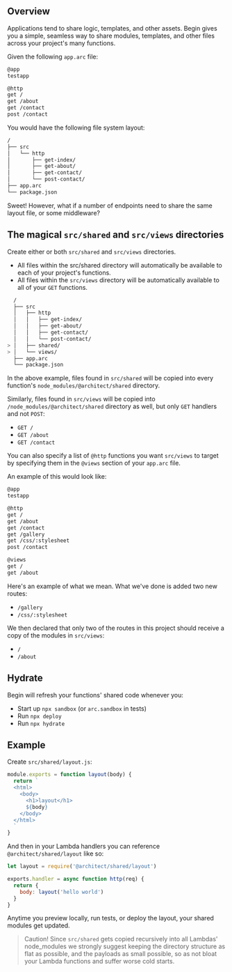 ## Overview

Applications tend to share logic, templates, and other assets. Begin gives you a simple, seamless way to share modules, templates, and other files across your project's many functions.

Given the following `app.arc` file:

```bash
@app
testapp

@http
get /
get /about
get /contact
post /contact
```

You would have the following file system layout:

```bash
/
├── src
│   └── http
│       ├── get-index/
│       ├── get-about/
│       ├── get-contact/
│       └── post-contact/
├── app.arc
└── package.json
```

Sweet! However, what if a number of endpoints need to share the same layout file, or some middleware?


## The magical `src/shared` and `src/views` directories

Create either or both `src/shared` and `src/views` directories. 

- All files within the src/shared directory will automatically be available to each of your project's functions.
- All files within the `src/views` directory will be automatically available to all of your `GET` functions.

```bash
  /
  ├── src
  │   ├── http
  │   │   ├── get-index/
  │   │   ├── get-about/
  │   │   ├── get-contact/
  │   │   └── post-contact/
> │   ├── shared/
> │   └── views/
  ├── app.arc
  └── package.json
```

In the above example, files found in `src/shared` will be copied into every function's `node_modules/@architect/shared` directory.

Similarly, files found in `src/views` will be copied into `/node_modules/@architect/shared` directory as well, but only `GET` handlers and not `POST`:

- `GET /`
- `GET /about`
- `GET /contact` 

You can also specify a list of `@http` functions you want `src/views` to target by specifying them in the `@views` section of your `app.arc` file.

An example of this would look like:

```bash
@app
testapp

@http
get /
get /about
get /contact
get /gallery
get /css/:stylesheet
post /contact

@views
get /
get /about
```

Here's an example of what we mean. What we've done is added two new routes:

- `/gallery` 
- `/css/:stylesheet`

We then declared that only two of the routes in this project should receive a copy of the modules in `src/views`:

- `/`  
- `/about` 

## Hydrate

Begin will refresh your functions' shared code whenever you:

- Start up `npx sandbox` (or `arc.sandbox` in tests)
- Run `npx deploy`
- Run `npx hydrate`

## Example

Create `src/shared/layout.js`:

```javascript
module.exports = function layout(body) {
  return `
  <html>
    <body>
      <h1>layout</h1>
      ${body}
    </body>
  </html>
  `
}
```

And then in your Lambda handlers you can reference `@architect/shared/layout` like so:

```javascript
let layout = require('@architect/shared/layout')

exports.handler = async function http(req) {
  return {
    body: layout('hello world')
  }
}
```

Anytime you preview locally, run tests, or deploy the layout, your shared modules get updated. 

> Caution! Since `src/shared` gets copied recursively into all Lambdas' node_modules we strongly suggest keeping the directory structure as flat as possible, and the payloads as small possible, so as not bloat your Lambda functions and suffer worse cold starts.



